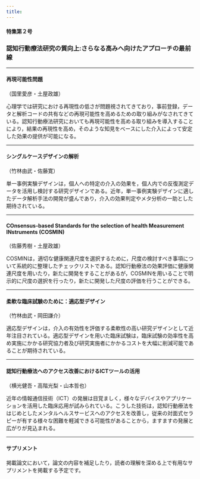 ```yaml
---
title: 
---
```


#### 特集第２号

### **認知行動療法研究の質向上:さらなる高みへ向けたアプローチの最前線**

-----

#### 再現可能性問題  
（国里愛彦・土屋政雄）	

心理学では研究における再現性の低さが問題視されてきており，事前登録，データと解析コードの共有などの再現可能性を高めるための取り組みがなされてきている。認知行動療法研究においても再現可能性を高める取り組みを導入することにより，結果の再現性を高め，そのような知見をベースにした介入によって安定した効果の提供が可能になる。

-----

#### シングルケースデザインの解析  
（竹林由武・佐藤寛）

単一事例実験デザインは，個人への特定の介入の効果を，個人内での反復測定データを活用し検討する研究デザインである。近年，単一事例実験デザインに適したデータ解析手法の開発が盛んであり，介入の効果判定やメタ分析の一助とした期待されている。

-----

#### COnsensus-based Standards for the selection of health Measurement INstruments (COSMIN)  
（佐藤秀樹・土屋政雄）

COSMINは，適切な健康関連尺度を選択するために，尺度の検討すべき事項について系統的に整理したチェックリストである。認知行動療法の効果評価に健康関連尺度を用いたり，新たに開発をすることがあるが，COSMINを用いることで明示的に尺度の選択を行ったり，新たに開発した尺度の評価を行うことができる。

-----

#### 柔軟な臨床試験のために：適応型デザイン  
（竹林由武・岡田謙介）

適応型デザインは，介入の有効性を評価する柔軟性の高い研究デザインとして近年注目されている。適応型デザインを用いた臨床試験は，臨床試験の効率性を高め実施にかかる研究協力者及び研究実施者にかかるコストを大幅に削減可能であることが期待されている。

-----

#### 認知行動療法へのアクセス改善におけるICTツールの活用  
（横光健吾・高階光梨・山本哲也）

近年の情報通信技術（ICT）の発展は目覚ましく，様々なデバイスやアプリケーションを活用した臨床応用が試みられている。こうした技術は，認知行動療法をはじめとしたメンタルヘルスサービスへのアクセスを改善し，従来の対面式セラピーが有する様々な困難を軽減できる可能性があることから，ますますの発展と広がりが見込まれる。

-----

#### サプリメント
掲載論文において，論文の内容を補足したり，読者の理解を深める上で有用なサプリメントを掲載する予定です。



